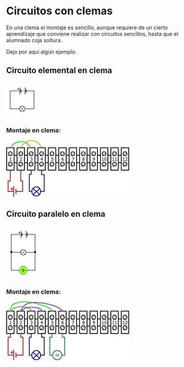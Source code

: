 # Circuitos con clemas

En una clema el montaje es sencillo, aunque requiere de un cierto aprendizaje que conviene realizar con circuitos sencillos, hasta que el alumnado coja soltura.  

Dejo por aquí algún ejemplo:  

## Circuito elemental en clema

![Circuito serie](img/Circuito1.png "Circuito elemental") 

### Montaje en clema:
![Circuito serie en clema](img/Circuito1Clema.jpg "Circuito elemental en clema") 

## Circuito paralelo en clema

![Circuito paralelo](img/Circuito2.png "Circuito paralelo") 

### Montaje en clema:
![Circuito paralelo en clema](img/Circuito2Clema.jpg "Circuito paralelo en clema")
